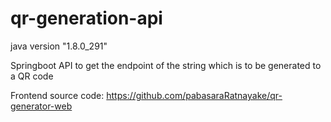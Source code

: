 # qr-generation-api

java version "1.8.0_291"

Springboot API to get the endpoint of the string which is to be generated to a QR code

Frontend source code: https://github.com/pabasaraRatnayake/qr-generator-web
